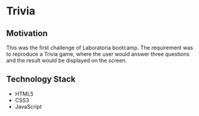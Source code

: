 # Trivia

## Motivation
This was the first challenge of Laboratoria bootcamp. The requirement was to reproduce a Trivia game, where the user would answer three questions and the result would be displayed on the screen. 

## Technology Stack
+ HTML5
+ CSS3
+ JavaScript 

